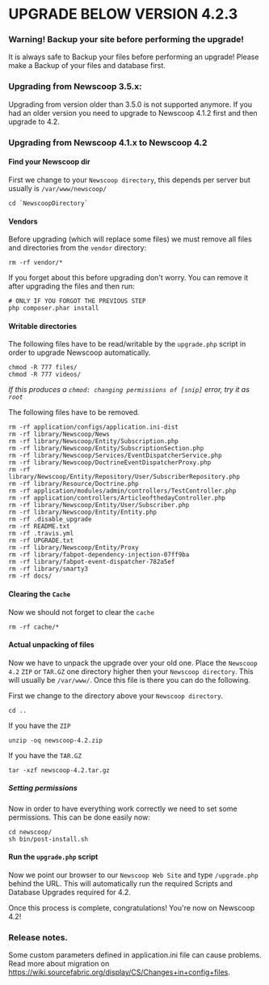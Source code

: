 UPGRADE BELOW VERSION 4.2.3
=======

### Warning! Backup your site before performing the upgrade!
It is always safe to Backup your files before performing an upgrade! Please make a Backup of your files and database first.

### Upgrading from Newscoop 3.5.x:

Upgrading from version older than 3.5.0 is not supported anymore. If you had an older version you need to upgrade to Newscoop 4.1.2 first and then upgrade to 4.2.

### Upgrading from Newscoop 4.1.x to Newscoop 4.2
#### Find your Newscoop dir

First we change to your `Newscoop directory`, this depends per server but usually is `/var/www/newscoop/`
```
cd `NewscoopDirectory`
```

#### Vendors

Before upgrading (which will replace some files) we must remove all files and directories from the `vendor` directory:

```
rm -rf vendor/*
```

If you forget about this before upgrading don't worry. You can remove it after upgrading the files and then run: 

```
# ONLY IF YOU FORGOT THE PREVIOUS STEP
php composer.phar install
```

#### Writable directories

The following files have to be read/writable by the `upgrade.php` script in order to upgrade Newscoop automatically.


```
chmod -R 777 files/
chmod -R 777 videos/
```

*If this produces a `chmod: changing permissions of [snip]` error, try it as `root`*

The following files have to be removed.

```
rm -rf application/configs/application.ini-dist
rm -rf library/Newscoop/News
rm -rf library/Newscoop/Entity/Subscription.php 
rm -rf library/Newscoop/Entity/SubscriptionSection.php
rm -rf library/Newscoop/Services/EventDispatcherService.php
rm -rf library/Newscoop/DoctrineEventDispatcherProxy.php
rm -rf library/Newscoop/Entity/Repository/User/SubscriberRepository.php
rm -rf library/Resource/Doctrine.php
rm -rf application/modules/admin/controllers/TestController.php
rm -rf application/controllers/ArticleofthedayController.php
rm -rf library/Newscoop/Entity/User/Subscriber.php
rm -rf library/Newscoop/Entity/Entity.php
rm -rf .disable_upgrade
rm -rf README.txt
rm -rf .travis.yml
rm -rf UPGRADE.txt
rm -rf library/Newscoop/Entity/Proxy
rm -rf library/fabpot-dependency-injection-07ff9ba
rm -rf library/fabpot-event-dispatcher-782a5ef
rm -rf library/smarty3
rm -rf docs/
```

#### Clearing the `Cache`

Now we should not forget to clear the `cache`

```
rm -rf cache/*
```

#### Actual unpacking of files
Now we have to unpack the upgrade over your old one. Place the `Newscoop 4.2` `ZIP` or `TAR.GZ` one directory higher then your `Newscoop directory`. This will usually be `/var/www/`. Once this file is there you can do the following.

First we change to the directory above your `Newscoop directory`.

```
cd ..
```

If you have the `ZIP`

```
unzip -oq newscoop-4.2.zip
```

If you have the `TAR.GZ`

```
tar -xzf newscoop-4.2.tar.gz
```

##### Setting permissions
Now in order to have everything work correctly we need to set some permissions. This can be done easily now:


```
cd newscoop/
sh bin/post-install.sh
```

#### Run the `upgrade.php` script
Now we point our browser to our `Newscoop Web Site` and type `/upgrade.php` behind the URL. This will automatically run the required Scripts and Database Upgrades required for 4.2.

Once this process is complete, congratulations! You're now on Newscoop 4.2!

### Release notes.
Some custom parameters defined in application.ini file can cause problems. Read more about migration on https://wiki.sourcefabric.org/display/CS/Changes+in+config+files.
